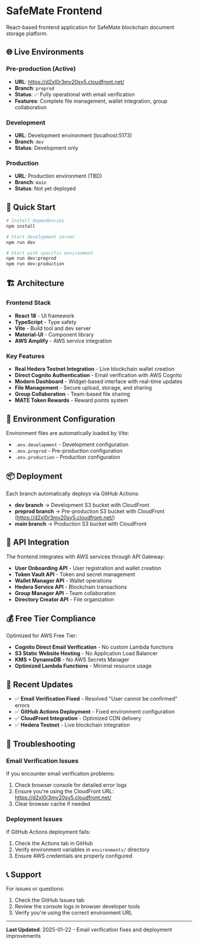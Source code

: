 # SafeMate Frontend

React-based frontend application for SafeMate blockchain document storage platform.

## 🌐 Live Environments

### Pre-production (Active)
- **URL**: https://d2xl0r3mv20sy5.cloudfront.net/
- **Branch**: `preprod`
- **Status**: ✅ Fully operational with email verification
- **Features**: Complete file management, wallet integration, group collaboration

### Development
- **URL**: Development environment (localhost:5173)
- **Branch**: `dev`
- **Status**: Development only

### Production
- **URL**: Production environment (TBD)
- **Branch**: `main`
- **Status**: Not yet deployed

## 🚀 Quick Start

```bash
# Install dependencies
npm install

# Start development server
npm run dev

# Start with specific environment
npm run dev:preprod
npm run dev:production
```

## 🏗️ Architecture

### Frontend Stack
- **React 18** - UI framework
- **TypeScript** - Type safety
- **Vite** - Build tool and dev server
- **Material-UI** - Component library
- **AWS Amplify** - AWS service integration

### Key Features
- **Real Hedera Testnet Integration** - Live blockchain wallet creation
- **Direct Cognito Authentication** - Email verification with AWS Cognito
- **Modern Dashboard** - Widget-based interface with real-time updates
- **File Management** - Secure upload, storage, and sharing
- **Group Collaboration** - Team-based file sharing
- **MATE Token Rewards** - Reward points system

## 🔧 Environment Configuration

Environment files are automatically loaded by Vite:
- `.env.development` - Development configuration
- `.env.preprod` - Pre-production configuration  
- `.env.production` - Production configuration

## 📦 Deployment

Each branch automatically deploys via GitHub Actions:
- **dev branch** → Development S3 bucket with CloudFront
- **preprod branch** → Pre-production S3 bucket with CloudFront (https://d2xl0r3mv20sy5.cloudfront.net/)
- **main branch** → Production S3 bucket with CloudFront

## 🔗 API Integration

The frontend integrates with AWS services through API Gateway:
- **User Onboarding API** - User registration and wallet creation
- **Token Vault API** - Token and secret management
- **Wallet Manager API** - Wallet operations
- **Hedera Service API** - Blockchain transactions
- **Group Manager API** - Team collaboration
- **Directory Creator API** - File organization

## 💰 Free Tier Compliance

Optimized for AWS Free Tier:
- **Cognito Direct Email Verification** - No custom Lambda functions
- **S3 Static Website Hosting** - No Application Load Balancer
- **KMS + DynamoDB** - No AWS Secrets Manager
- **Optimized Lambda Functions** - Minimal resource usage

## 📝 Recent Updates

- ✅ **Email Verification Fixed** - Resolved "User cannot be confirmed" errors
- ✅ **GitHub Actions Deployment** - Fixed environment configuration
- ✅ **CloudFront Integration** - Optimized CDN delivery
- ✅ **Hedera Testnet** - Live blockchain integration

## 🐛 Troubleshooting

### Email Verification Issues
If you encounter email verification problems:
1. Check browser console for detailed error logs
2. Ensure you're using the CloudFront URL: https://d2xl0r3mv20sy5.cloudfront.net/
3. Clear browser cache if needed

### Deployment Issues
If GitHub Actions deployment fails:
1. Check the Actions tab in GitHub
2. Verify environment variables in `environments/` directory
3. Ensure AWS credentials are properly configured

## 📞 Support

For issues or questions:
1. Check the GitHub Issues tab
2. Review the console logs in browser developer tools
3. Verify you're using the correct environment URL

---

**Last Updated**: 2025-01-22 - Email verification fixes and deployment improvements